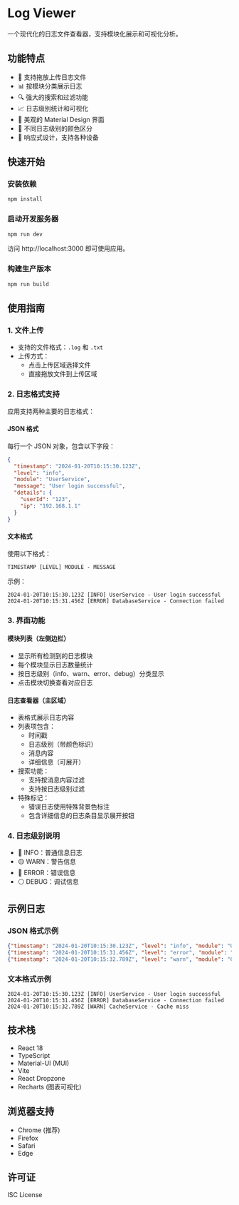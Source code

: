# Log Viewer

一个现代化的日志文件查看器，支持模块化展示和可视化分析。

## 功能特点

- 📁 支持拖放上传日志文件
- 📊 按模块分类展示日志
- 🔍 强大的搜索和过滤功能
- 📈 日志级别统计和可视化
- 🎨 美观的 Material Design 界面
- 🌈 不同日志级别的颜色区分
- 📱 响应式设计，支持各种设备

## 快速开始

### 安装依赖

```bash
npm install
```

### 启动开发服务器

```bash
npm run dev
```

访问 http://localhost:3000 即可使用应用。

### 构建生产版本

```bash
npm run build
```

## 使用指南

### 1. 文件上传

- 支持的文件格式：`.log` 和 `.txt`
- 上传方式：
  - 点击上传区域选择文件
  - 直接拖放文件到上传区域

### 2. 日志格式支持

应用支持两种主要的日志格式：

#### JSON 格式

每行一个 JSON 对象，包含以下字段：
```json
{
  "timestamp": "2024-01-20T10:15:30.123Z",
  "level": "info",
  "module": "UserService",
  "message": "User login successful",
  "details": {
    "userId": "123",
    "ip": "192.168.1.1"
  }
}
```

#### 文本格式

使用以下格式：
```
TIMESTAMP [LEVEL] MODULE - MESSAGE
```

示例：
```
2024-01-20T10:15:30.123Z [INFO] UserService - User login successful
2024-01-20T10:15:31.456Z [ERROR] DatabaseService - Connection failed
```

### 3. 界面功能

#### 模块列表（左侧边栏）

- 显示所有检测到的日志模块
- 每个模块显示日志数量统计
- 按日志级别（info、warn、error、debug）分类显示
- 点击模块切换查看对应日志

#### 日志查看器（主区域）

- 表格式展示日志内容
- 列表项包含：
  - 时间戳
  - 日志级别（带颜色标识）
  - 消息内容
  - 详细信息（可展开）
- 搜索功能：
  - 支持按消息内容过滤
  - 支持按日志级别过滤
- 特殊标记：
  - 错误日志使用特殊背景色标注
  - 包含详细信息的日志条目显示展开按钮

### 4. 日志级别说明

- 🔵 INFO：普通信息日志
- 🟡 WARN：警告信息
- 🔴 ERROR：错误信息
- ⚪ DEBUG：调试信息

## 示例日志

### JSON 格式示例

```json
{"timestamp": "2024-01-20T10:15:30.123Z", "level": "info", "module": "UserService", "message": "User login successful", "details": {"userId": "123", "ip": "192.168.1.1"}}
{"timestamp": "2024-01-20T10:15:31.456Z", "level": "error", "module": "DatabaseService", "message": "Connection failed", "details": {"error": "timeout"}}
{"timestamp": "2024-01-20T10:15:32.789Z", "level": "warn", "module": "CacheService", "message": "Cache miss", "details": {"key": "user:123"}}
```

### 文本格式示例

```
2024-01-20T10:15:30.123Z [INFO] UserService - User login successful
2024-01-20T10:15:31.456Z [ERROR] DatabaseService - Connection failed
2024-01-20T10:15:32.789Z [WARN] CacheService - Cache miss
```

## 技术栈

- React 18
- TypeScript
- Material-UI (MUI)
- Vite
- React Dropzone
- Recharts (图表可视化)

## 浏览器支持

- Chrome (推荐)
- Firefox
- Safari
- Edge

## 许可证

ISC License 